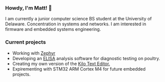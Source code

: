  ### Howdy, I'm Matt! 🤠 

I am currently a junior computer science BS student at the University of Delaware. Concentration in systems and networks.
I am interested in firmware and embedded systems engineering.

### Current projects
- Working with [Zephyr](https://github.com/zephyrproject-rtos/zephyr)
- Developing an [ELISA](https://www.thermofisher.com/us/en/home/life-science/protein-biology/protein-biology-learning-center/protein-biology-resource-library/pierce-protein-methods/overview-elisa.html) analysis software for diagnostic testing on poultry. 
- Creating my own version of the [Kilo Text Editor.](https://viewsourcecode.org/snaptoken/kilo/)
- Expirementing with STM32 ARM Cortex M4 for future embedded projects. 
